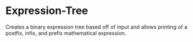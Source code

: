 # Expression-Tree
Creates a binary expression tree based off of input and allows printing of a postfix, infix, and prefix mathematical expression.
